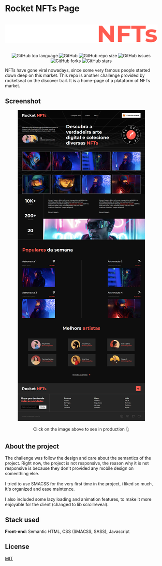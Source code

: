 # Rocket NFTs Page

<br>

<div align="center">
  <img src="./assets/logo.svg" />
</div>

<br>

<div align="center">

![GitHub top language](https://img.shields.io/github/languages/top/KaiqueMCR/NFTs-Page?color=%23f06529)
![GitHub](https://img.shields.io/github/license/KaiqueMCR/NFTs-page
)
![GitHub repo size](https://img.shields.io/github/repo-size/KaiqueMCR/NFTs-page
)
![GitHub issues](https://img.shields.io/github/issues/KaiqueMCR/NFTs-page
)
![GitHub forks](https://img.shields.io/github/forks/KaiqueMCR/NFTs-page
)
![GitHub stars](https://img.shields.io/github/stars/KaiqueMCR/NFTs-page
)

</div>


NFTs have gone viral nowadays, since some very famous people started down deep on this market. This repo is another challenge provided by rocketseat on the discover trail. It is a home-page of a plataform of NFTs market.

## Screenshot

<div align="center">
  
[<img src="./assets/screenshot.png" />](https://kaiquemcr.github.io/NFTs-page/)
<p align="center">Click on the image above to see in production 👆</p>
  
</div>

## About the project

The challenge was follow the design and care about the semantics of the project. Right now, the project is not responsive, the reason why it is not responsive is because they don't provided any mobile design on somenthing else.
<br><br>
I tried to use SMACSS for the very first time in the project, i liked so much, it's organized and ease maintence.
<br><br>
I also included some lazy loading and animation features, to make it more enjoyable for the client (changed to lib scrollreveal).

## Stack used

**Front-end**: Semantic HTML, CSS (SMACSS, SASS), Javascript

## License

[MIT](https://choosealicense.com/licenses/mit/)

